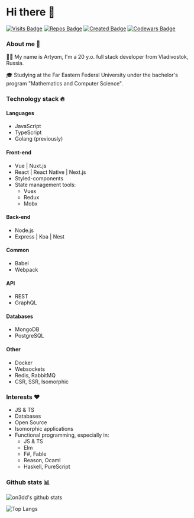 # Hi there 👋
[![Visits Badge](https://badges.pufler.dev/visits/on3dd/on3dd)](https://badges.pufler.dev)
[![Repos Badge](https://badges.pufler.dev/repos/on3dd)](https://badges.pufler.dev)
[![Created Badge](https://badges.pufler.dev/created/on3dd/on3dd)](https://badges.pufler.dev)
[![Codewars Badge](https://www.codewars.com/users/on3dd/badges/micro)](https://www.codewars.com/users/on3dd)

### About me 🤡
👨‍💻 My name is Artyom, I'm a 20 y.o. full stack developer from Vladivostok, Russia. 

🎓 Studying at the Far Eastern Federal University under the bachelor's program "Mathematics and Computer Science".

### Technology stack 🔥
#### Languages
- JavaScript
- TypeScript
- Golang (previously)

#### Front-end
- Vue | Nuxt.js
- React | React Native | Next.js
- Styled-components
- State management tools:
  - Vuex
  - Redux
  - Mobx
#### Back-end
- Node.js
- Express | Koa | Nest

#### Common
- Babel
- Webpack

#### API
- REST
- GraphQL

#### Databases
- MongoDB
- PostgreSQL

#### Other
- Docker
- Websockets
- Redis, RabbitMQ
- CSR, SSR, Isomorphic

### Interests ❤️
- JS & TS
- Databases
- Open Source
- Isomorphic applications
- Functional programming, especially in:
  - JS & TS
  - Elm
  - F#, Fable
  - Reason, Ocaml
  - Haskell, PureScript

### Github stats 📊
![on3dd's github stats](https://github-readme-stats.vercel.app/api?username=on3dd&count_private=true)

![Top Langs](https://github-readme-stats.vercel.app/api/top-langs/?username=on3dd&layout=compact)
